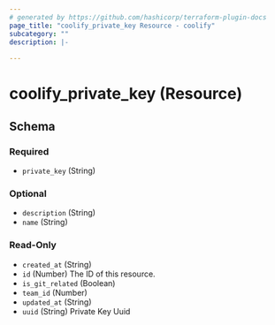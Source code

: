 ```yaml
---
# generated by https://github.com/hashicorp/terraform-plugin-docs
page_title: "coolify_private_key Resource - coolify"
subcategory: ""
description: |-
  
---
```


# coolify_private_key (Resource)





<!-- schema generated by tfplugindocs -->
## Schema

### Required

- `private_key` (String)

### Optional

- `description` (String)
- `name` (String)

### Read-Only

- `created_at` (String)
- `id` (Number) The ID of this resource.
- `is_git_related` (Boolean)
- `team_id` (Number)
- `updated_at` (String)
- `uuid` (String) Private Key Uuid


